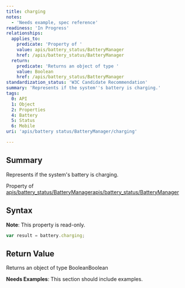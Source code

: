 ```yaml
---
title: charging
notes:
  - 'Needs example, spec reference'
readiness: 'In Progress'
relationships:
  applies_to:
    predicate: 'Property of '
    value: apis/battery_status/BatteryManager
    href: /apis/battery_status/BatteryManager
  return:
    predicate: 'Returns an object of type '
    value: Boolean
    href: /apis/battery_status/BatteryManager
standardization_status: 'W3C Candidate Recommendation'
summary: 'Represents if the system''s battery is charging.'
tags:
  0: API
  1: Object
  2: Properties
  4: Battery
  5: Status
  6: Mobile
uri: 'apis/battery status/BatteryManager/charging'

---
```

## <span>Summary</span>

Represents if the system's battery is charging.

Property of [apis/battery\_status/BatteryManager](/apis/battery_status/BatteryManager)[apis/battery\_status/BatteryManager](/apis/battery_status/BatteryManager)

## <span>Syntax</span>

**Note**: This property is read-only.

``` js
var result = battery.charging;
```

## <span>Return Value</span>

Returns an object of type BooleanBoolean

**Needs Examples**: This section should include examples.

